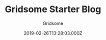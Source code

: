 ---
title: Gridsome Starter Blog
github: https://github.com/gridsome/gridsome-starter-blog
demo: https://gridsome-starter-blog.netlify.app/
author: Gridsome
ssg:
  - Gridsome
cms:
  - Markdown
date: 2019-02-26T13:28:03.000Z
description: >-
  A simple, hackable & minimalistic starter for Gridsome that uses Markdown for
  content.
draft: true
publish_date: '2019-02-26T13:28:03Z'
update_date: '2019-09-30T19:23:45Z'
github_star: 384
github_fork: 219
---